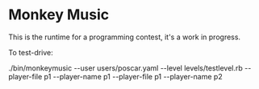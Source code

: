Monkey Music
============

This is the runtime for a programming contest, it's a work in progress.

To test-drive:

  ./bin/monkeymusic --user users/poscar.yaml --level levels/testlevel.rb --player-file p1 --player-name p1 --player-file p1 --player-name p2

